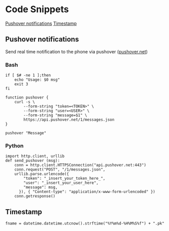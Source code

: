 # Code Snippets
[Pushover notifications](#Pushover-notifications)
[Timestamp](#Timestamp)

## Pushover notifications
Send real time notification to the phone via pushover ([pushover.net](https://pushover.net))

### Bash 
```
if [ $# -ne 1 ];then
	echo "Usage: $0 msg"
	exit 3
fi

function pushover {
	curl -s \
  		--form-string "token=<TOKEN>" \
  		--form-string "user=<USER>" \
  		--form-string "message=$1" \
  		https://api.pushover.net/1/messages.json
}

pushover "Message"
```
### Python
```
import http.client, urllib
def send_pushover (msg):
    conn = http.client.HTTPSConnection("api.pushover.net:443")
    conn.request("POST", "/1/messages.json",
    urllib.parse.urlencode({
        "token": "_insert_your_token_here_",
        "user": "_insert_your_user_here",
        "message": msg,
      }), { "Content-type": "application/x-www-form-urlencoded" })
    conn.getresponse()
```
## Timestamp
```
fname = datetime.datetime.utcnow().strftime("%Y%m%d-%H%M%S%f") + ".pk"
```
